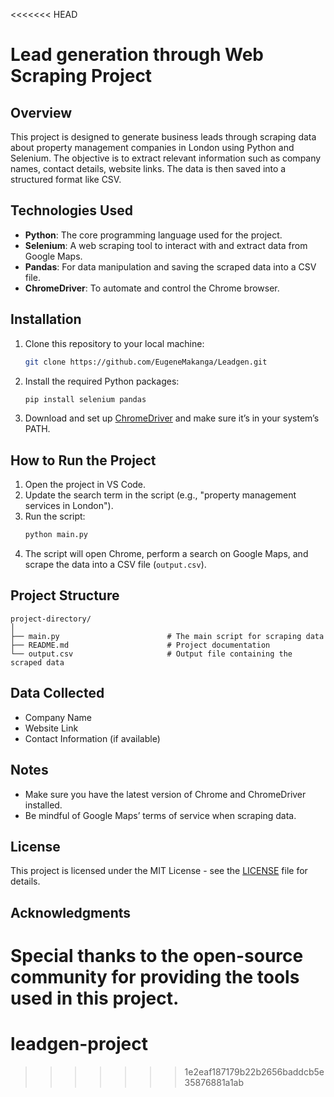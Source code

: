 <<<<<<< HEAD
# Lead generation through Web Scraping Project

## Overview
This project is designed to generate business leads through scraping data about property management companies in London using Python and Selenium. 
The objective is to extract relevant information such as company names, contact details, website links. 
The data is then saved into a structured format like CSV.

## Technologies Used
- **Python**: The core programming language used for the project.
- **Selenium**: A web scraping tool to interact with and extract data from Google Maps.
- **Pandas**: For data manipulation and saving the scraped data into a CSV file.
- **ChromeDriver**: To automate and control the Chrome browser.

## Installation

1. Clone this repository to your local machine:
   ```bash
   git clone https://github.com/EugeneMakanga/Leadgen.git

2. Install the required Python packages:
   ```bash
   pip install selenium pandas
   ```
3. Download and set up [ChromeDriver](https://sites.google.com/a/chromium.org/chromedriver/) and make sure it’s in your system’s PATH.

## How to Run the Project

1. Open the project in VS Code.
2. Update the search term in the script (e.g., "property management services in London").
3. Run the script:
   ```bash
   python main.py
   ```
4. The script will open Chrome, perform a search on Google Maps, and scrape the data into a CSV file (`output.csv`).

## Project Structure

```
project-directory/
│
├── main.py                        # The main script for scraping data
├── README.md                      # Project documentation
└── output.csv                     # Output file containing the scraped data
```

## Data Collected
- Company Name
- Website Link
- Contact Information (if available)

## Notes
- Make sure you have the latest version of Chrome and ChromeDriver installed.
- Be mindful of Google Maps’ terms of service when scraping data.

## License
This project is licensed under the MIT License - see the [LICENSE](LICENSE) file for details.

## Acknowledgments
Special thanks to the open-source community for providing the tools used in this project.
=======
# leadgen-project
>>>>>>> 1e2eaf187179b22b2656baddcb5e35876881a1ab
